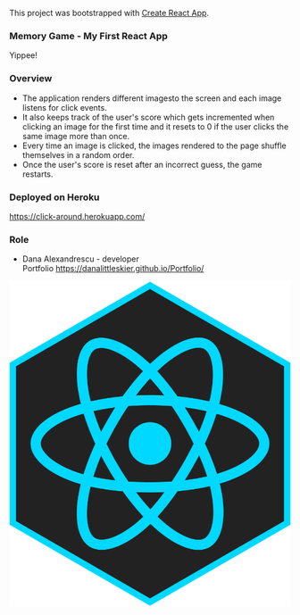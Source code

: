 This project was bootstrapped with [Create React App](https://github.com/facebook/create-react-app).

### Memory Game - My First React App

Yippee!

### Overview
* The application renders different imagesto the screen and each image listens for click events.
* It also keeps track of the user's score which gets incremented when clicking an image for the first time and it resets to 0 if the user clicks the same image more than once.
* Every time an image is clicked, the images rendered to the page shuffle themselves in a random order.
* Once the user's score is reset after an incorrect guess, the game restarts.

### Deployed on Heroku

https://click-around.herokuapp.com/

### Role

* Dana Alexandrescu - developer\
Portfolio https://danalittleskier.github.io/Portfolio/

![React](/public/react-icon.jpg "React Icon")